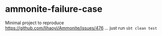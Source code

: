 # ammonite-failure-case
Minimal project to reproduce https://github.com/lihaoyi/Ammonite/issues/476 ... just run `sbt clean test`

